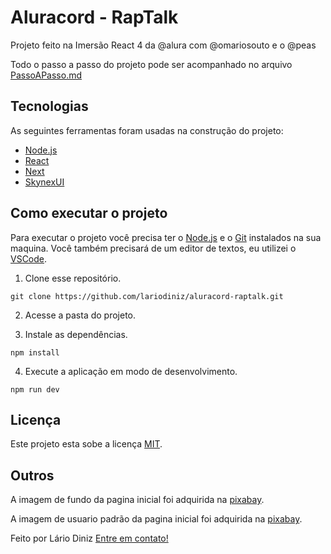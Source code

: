 # Aluracord - RapTalk

Projeto feito na Imersão React 4 da @alura com @omariosouto e o @peas

Todo o passo a passo do projeto pode ser acompanhado no arquivo [PassoAPasso.md](/PassoAPasso.md)

## Tecnologias

As seguintes ferramentas foram usadas na construção do projeto:

- [Node.js](https://nodejs.dev)
- [React](https://pt-br.reactjs.org)
- [Next](https://nextjs.org)
- [SkynexUI](https://skynexui.dev)

## Como executar o projeto

Para executar o projeto você precisa ter o [Node.js](https://nodejs.dev) e o [Git](https://git-scm.com) instalados na sua maquina. Você também precisará de um editor de textos, eu utilizei o [VSCode](https://code.visualstudio.com).

1. Clone esse repositório.

```
git clone https://github.com/lariodiniz/aluracord-raptalk.git
```

2. Acesse a pasta do projeto.

3. Instale as dependências.

```
npm install
```

4. Execute a aplicação em modo de desenvolvimento.

```
npm run dev
```

## Licença

Este projeto esta sobe a licença [MIT](/LICENSE).

## Outros

A imagem de fundo da pagina inicial foi adquirida na [pixabay](https://pixabay.com).

A imagem de usuario padrão da pagina inicial foi adquirida na [pixabay](https://pixabay.com).

Feito por Lário Diniz [Entre em contato!](https://www.linkedin.com/in/lariodiniz/)

